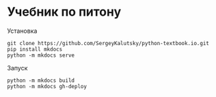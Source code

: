 # Учебник по питону

Установка
```
git clone https://github.com/SergeyKalutsky/python-textbook.io.git
pip install mkdocs
python -m mkdocs serve
```

Запуск
```
python -m mkdocs build
python -m mkdocs gh-deploy
```